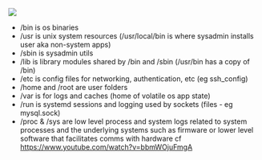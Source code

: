 ![](./media/linux-file-system.png)
- /bin is os binaries 
- /usr is unix system resources (/usr/local/bin is where sysadmin installs user aka non-system apps) 
- /sbin is sysadmin utils 
- /lib is library modules shared by /bin and /sbin (/usr/bin has a copy of /bin) 
- /etc is config files for networking, authentication, etc (eg ssh_config) 
- /home and /root are user folders 
- /var is for logs and caches (home of volatile os app state) 
- /run is systemd sessions and logging used by sockets (files - eg mysql.sock) 
- /proc & /sys are low level process and system logs related to system processes and the underlying systems such as firmware or lower level software that facilitates comms with hardware
cf https://www.youtube.com/watch?v=bbmWOjuFmgA
